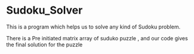 # Sudoku_Solver
This is a program which helps us to solve any kind of Sudoku problem.

There is a Pre initiated matrix array of suduko puzzle , and our code gives the final solution for the puzzle
